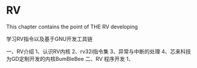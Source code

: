 # RV
This chapter contains the point of THE RV developing

学习RV指令以及基于GNU开发工具链

一、RV介绍
    1、认识RV内核
    2、rv32i指令集
    3、异常与中断的处理
    4、芯来科技为GD定制开发的内核BumBleBee
二、RV 程序开发
    1、

